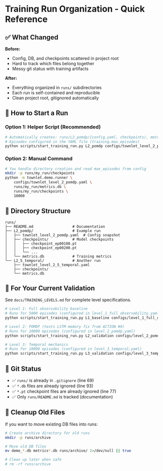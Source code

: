 # Training Run Organization - Quick Reference

## ✅ What Changed

**Before:**
- Config, DB, and checkpoints scattered in project root
- Hard to track which files belong together
- Messy git status with training artifacts

**After:**
- Everything organized in `runs/` subdirectories
- Each run is self-contained and reproducible
- Clean project root, gitignored automatically

## 🚀 How to Start a Run

### Option 1: Helper Script (Recommended)

```bash
# Automatically creates: runs/L2_pomdp/{config.yaml, checkpoints/, metrics.db}
# Episodes configured in the YAML file (training.max_episodes)
python scripts/start_training_run.py L2_pomdp configs/townlet_level_2_pomdp.yaml
```

### Option 2: Manual Command

```bash
# You handle directory creation and read max_episodes from config
mkdir -p runs/my_run/checkpoints
python -m townlet.demo.runner \
    configs/townlet_level_2_pomdp.yaml \
    runs/my_run/metrics.db \
    runs/my_run/checkpoints \
    10000
```

## 📁 Directory Structure

```
runs/
├── README.md                  # Documentation
├── L2_pomdp/                  # Example run
│   ├── townlet_level_2_pomdp.yaml  # Config snapshot
│   ├── checkpoints/           # Model checkpoints
│   │   ├── checkpoint_ep00100.pt
│   │   ├── checkpoint_ep00200.pt
│   │   └── ...
│   └── metrics.db             # Training metrics
└── L2_5_temporal/             # Another run
    ├── townlet_level_2_5_temporal.yaml
    ├── checkpoints/
    └── metrics.db
```

## 🎯 For Your Current Validation

See `docs/TRAINING_LEVELS.md` for complete level specifications.

```bash
# Level 1: Full observability baseline
# Runs for 5000 episodes (configured in level_1_full_observability.yaml)
python scripts/start_training_run.py L1_baseline configs/level_1_full_observability.yaml

# Level 2: POMDP (tests LSTM memory fix from ACTION #9)
# Runs for 10000 episodes (configured in level_2_pomdp.yaml)
python scripts/start_training_run.py L2_validation configs/level_2_pomdp.yaml

# Level 3: Temporal mechanics
# Runs for 10000 episodes (configured in level_3_temporal.yaml)
python scripts/start_training_run.py L3_validation configs/level_3_temporal.yaml
```

## 📝 Git Status

- ✅ `runs/` is already in `.gitignore` (line 69)
- ✅ `*.db` files are already ignored (line 93)
- ✅ `*.pt` checkpoint files are already ignored (line 77)
- ✅ Only `runs/README.md` is tracked (documentation)

## 🧹 Cleanup Old Files

If you want to move existing DB files into runs:

```bash
# Create archive directory for old runs
mkdir -p runs/archive

# Move old DB files
mv demo_*.db metrics*.db runs/archive/ 2>/dev/null || true

# Clean up later when safe
# rm -rf runs/archive
```
